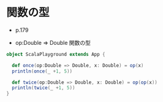 # 関数の型
- p.179

- op:Double => Double 関数の型
```scala
object ScalaPlayground extends App {

  def once(op:Double => Double, x: Double) = op(x)
  println(once(_ +1, 5))

  def twice(op:Double => Double, x: Double) = op(op(x))
  println(twice(_ +1, 5))
}
```
